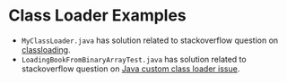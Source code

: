 Class Loader Examples
=========================
- `MyClassLoader.java` has solution related to stackoverflow question on [classloading](https://stackoverflow.com/questions/46537199/classloader-how-to-load-different-version-of-jar/46537465#46537465).
- `LoadingBookFromBinaryArrayTest.java` has solution related to stackoverflow question on [Java custom class loader issue](https://stackoverflow.com/questions/47601251/java-custom-class-loader-issue/47668401#47668401).